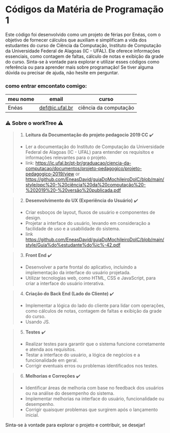
# Códigos da Matéria de Programação 1

Este código foi desenvolvido como um projeto de férias por Enéas, com o objetivo de fornecer cálculos que auxiliam e simplificam a vida dos estudantes do curso de Ciência da Computação, Instituto de Computação da Universidade Federal de Alagoas (IC - UFAL). Ele oferece informações essenciais, como contagem de faltas, cálculo de notas e exibição da grade do curso. Sinta-se à vontade para explorar e utilizar esses códigos como referência ou para aprender mais sobre programação! Se tiver alguma dúvida ou precisar de ajuda, não hesite em perguntar.

### como entrar emcontato comigo: 
|meu nome|email|curso|
| -------- | -------- | -------- |
|Enéas|def@ic.ufal.br|ciência da computação|

### :warning: Sobre o workTree :warning:

>1. **Leitura da Documentação do projeto pedagocio 2019 CC** :heavy_check_mark:
>   - Ler a documentação do Instituto de Computação da Universidade Federal de Alagoas (IC - UFAL) para entender os requisitos e informações relevantes para o projeto.
>   - link: https://ic.ufal.br/pt-br/graduacao/ciencia-da-computacao/documentos/projeto-pedagogico/projeto-pedagogico-2019/view or https://github.com/EneasDavid/guiaDoMochileiroDoIC/blob/main/style/ppc%20-%20ciência%20da%20computação%20-%202019%20-%20versão%20publicada.pdf


>2. **Desenvolvimento do UX (Experiência do Usuário)** :heavy_check_mark:
>   - Criar esboços de layout, fluxos de usuário e componentes de design.
>   - Projetar a interface do usuário, levando em consideração a facilidade de uso e a usabilidade do sistema.
>   - link https://github.com/EneasDavid/guiaDoMochileiroDoIC/blob/main/style/Guia%do%estudante%do%ic%-42.pdf

>3. **Front End** :heavy_check_mark:
>   - Desenvolver a parte frontal do aplicativo, incluindo a implementação da interface do usuário projetada.
>   - Utilizar tecnologias web, como HTML, CSS e JavaScript, para criar a interface do usuário interativa.

>4. **Criação do Back End (Lado do Cliente)** :heavy_check_mark:
>   - Implementar a lógica do lado do cliente para lidar com operações, como cálculos de notas, contagem de faltas e exibição da grade do curso.
>   - Usando JS.

>5. **Testes** :heavy_check_mark:
>   - Realizar testes para garantir que o sistema funcione corretamente e atenda aos requisitos.
>   - Testar a interface do usuário, a lógica de negócios e a funcionalidade em geral.
>   - Corrigir eventuais erros ou problemas identificados nos testes.

>6. **Melhorias e Correções** :heavy_check_mark:
>   - Identificar áreas de melhoria com base no feedback dos usuários ou na análise do desempenho do sistema.
>   - Implementar melhorias na interface do usuário, funcionalidade ou desempenho.
>   - Corrigir quaisquer problemas que surgirem após o lançamento inicial.


Sinta-se à vontade para explorar o projeto e contribuir, se desejar!
